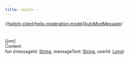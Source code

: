 ```yaml
---
title: <init> -
---
```

//[twitch-client](../../index.md)/[helix.moderation.model](../index.md)/[AutoModMessage](index.md)/[<init>](-init-.md)



# <init>  
[jvm]  
Content  
fun [<init>](-init-.md)(messageId: [String](https://kotlinlang.org/api/latest/jvm/stdlib/kotlin/-string/index.html), messageText: [String](https://kotlinlang.org/api/latest/jvm/stdlib/kotlin/-string/index.html), userId: [Long](https://kotlinlang.org/api/latest/jvm/stdlib/kotlin/-long/index.html))  



